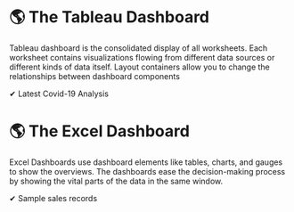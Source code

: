# 🌎 The Tableau Dashboard

Tableau dashboard is the consolidated display of all worksheets. Each worksheet contains visualizations flowing from different data sources or different kinds of data itself. Layout containers allow you to change the relationships between dashboard components

✔ Latest Covid-19 Analysis

# 🌎 The Excel Dashboard

Excel Dashboards use dashboard elements like tables, charts, and gauges to show the overviews. The dashboards ease the decision-making process by showing the vital parts of the data in the same window.

✔ Sample sales records
